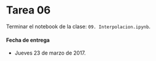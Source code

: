 # Tarea 06

Terminar el notebook de la clase: `09. Interpolacion.ipynb`.

#### Fecha de entrega
* Jueves 23 de marzo de 2017.
